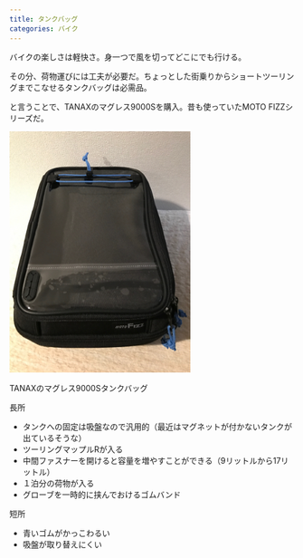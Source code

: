 ```yaml
---
title: タンクバッグ
categories: バイク
---
```

バイクの楽しさは軽快さ。身一つで風を切ってどこにでも行ける。

その分、荷物運びには工夫が必要だ。ちょっとした街乗りからショートツーリングまでこなせるタンクバッグは必需品。

と言うことで、TANAXのマグレス9000Sを購入。昔も使っていたMOTO FIZZシリーズだ。

<div class="post-img">
<a href="/assets/images/20170402a/IMG_0496.jpeg">
<img src="/assets/images/20170402a/IMG_0496.jpeg" width="320px">
</a>
<p>TANAXのマグレス9000Sタンクバッグ</p>
</div>

長所
- タンクへの固定は吸盤なので汎用的（最近はマグネットが付かないタンクが出ているそうな）
- ツーリングマップルRが入る
- 中間ファスナーを開けると容量を増やすことができる（9リットルから17リットル）
- １泊分の荷物が入る
- グローブを一時的に挟んでおけるゴムバンド

短所
- 青いゴムがかっこわるい
- 吸盤が取り替えにくい
